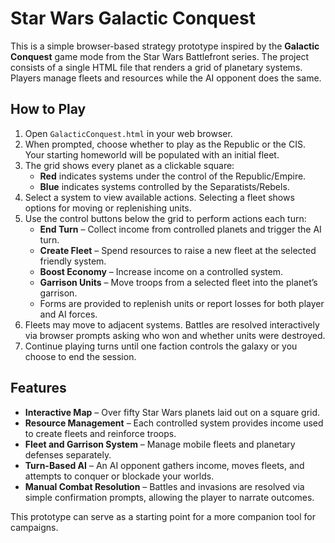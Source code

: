 # Star Wars Galactic Conquest

This is a simple browser-based strategy prototype inspired by the **Galactic Conquest** game mode from the Star Wars Battlefront series.  The project consists of a single HTML file that renders a grid of planetary systems.  Players manage fleets and resources while the AI opponent does the same.

## How to Play

1. Open `GalacticConquest.html` in your web browser.
2. When prompted, choose whether to play as the Republic or the CIS.  Your starting homeworld will be populated with an initial fleet.
3. The grid shows every planet as a clickable square:
   - **Red** indicates systems under the control of the Republic/Empire.
   - **Blue** indicates systems controlled by the Separatists/Rebels.
4. Select a system to view available actions.  Selecting a fleet shows options for moving or replenishing units.
5. Use the control buttons below the grid to perform actions each turn:
   - **End Turn** – Collect income from controlled planets and trigger the AI turn.
   - **Create Fleet** – Spend resources to raise a new fleet at the selected friendly system.
   - **Boost Economy** – Increase income on a controlled system.
   - **Garrison Units** – Move troops from a selected fleet into the planet’s garrison.
   - Forms are provided to replenish units or report losses for both player and AI forces.
6. Fleets may move to adjacent systems. Battles are resolved interactively via browser prompts asking who won and whether units were destroyed.
7. Continue playing turns until one faction controls the galaxy or you choose to end the session.

## Features

- **Interactive Map** – Over fifty Star Wars planets laid out on a square grid.
- **Resource Management** – Each controlled system provides income used to create fleets and reinforce troops.
- **Fleet and Garrison System** – Manage mobile fleets and planetary defenses separately.
- **Turn-Based AI** – An AI opponent gathers income, moves fleets, and attempts to conquer or blockade your worlds.
- **Manual Combat Resolution** – Battles and invasions are resolved via simple confirmation prompts, allowing the player to narrate outcomes.

This prototype can serve as a starting point for a more companion tool for campaigns.
